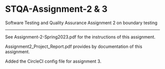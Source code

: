 # STQA-Assignment-2 & 3
Software Testing and Quality Assurance Assignment 2 on boundary testing 
____________________________________________________________________________
See Assignment-2-Spring2023.pdf for the instructions of this assignment.

Assignment2_Project_Report.pdf provides by documentation of this assignment.

Added the CircleCI config file for assignment 3.
